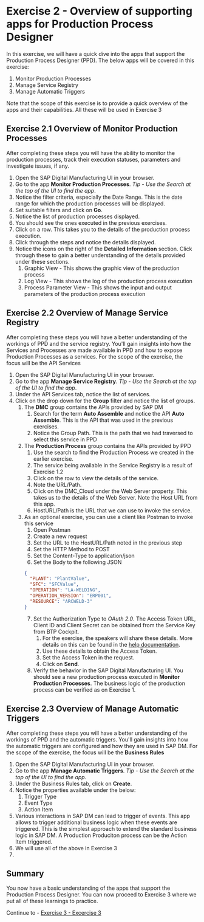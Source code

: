 # Exercise 2 - Overview of supporting apps for Production Process Designer

In this exercise, we will have a quick dive into the apps that support the Production Process Designer (PPD). 
The below apps will be covered in this exercise:
1. Monitor Production Processes
2. Manage Service Registry
3. Manage Automatic Triggers

Note that the scope of this exercise is to provide a quick overview of the apps and their capabilities. 
All these will be used in Exercise 3

## Exercise 2.1 Overview of **Monitor Production Processes**

After completing these steps you will have the ability to monitor the production processes, track their execution statuses, parameters and investigate issues, if any.

1. Open the SAP Digital Manufacturing UI in your browser.
2. Go to the app **Monitor Production Processes**. _Tip - Use the Search at the top of the UI to find the app_.
3. Notice the filter criteria, especially the Date Range. This is the date range for which the production processes will be displayed.
4. Set suitable filters and click on **Go**.
5. Notice the list of production processes displayed.
6. You should see the ones executed in the previous exercises.
7. Click on a row. This takes you to the details of the production process execution.
8. Click through the steps and notice the details displayed.
9. Notice the icons on the right of the **Detailed Information** section. Click through these to gain a better understanding of the details provided under these sections.
   1. Graphic View - This shows the graphic view of the production process
   2. Log View - This shows the log of the production process execution
   3. Process Parameter View - This shows the input and output parameters of the production process execution

## Exercise 2.2 Overview of **Manage Service Registry**

After completing these steps you will have a better understanding of the workings of PPD and the service registry. You'll gain insights into how the Services and Processes are made available in PPD and how to expose Production Processes as a services.
For the scope of the exercise, the focus will be the API Services

1. Open the SAP Digital Manufacturing UI in your browser.
2. Go to the app **Manage Service Registry**. _Tip - Use the Search at the top of the UI to find the app_.
3. Under the API Services tab, notice the list of services.
4. Click on the drop down for the **Group** filter and notice the list of groups.
   1. The **DMC** group contains the APIs provided by SAP DM
      1. Search for the term **Auto Assemble** and notice the API **Auto Assemble**. This is the API that was used in the previous exercises.
      2. Notice the Group Path. This is the path that we had traversed to select this service in PPD
   2. The **Production Process** group contains the APIs provided by PPD
      1. Use the search to find the Production Process we created in the earlier exercise.
      2. The service being available in the Service Registry is a result of Exercise 1.2
      3. Click on the row to view the details of the service.
      4. Note the URL/Path.
      5. Click on the DMC_Cloud under the Web Server property. This takes us to the details of the Web Server. Note the Host URL from this app.
      6. HostURL/Path is the URL that we can use to invoke the service.
   3. As an optional exercise, you can use a client like Postman to invoke this service
      1. Open Postman
      2. Create a new request
      3. Set the URL to the HostURL/Path noted in the previous step
      4. Set the HTTP Method to POST
      5. Set the Content-Type to application/json
      6. Set the Body to the following JSON
      ```json
      {
        "PLANT": "PlantValue",
        "SFC": "SFCValue",
        "OPERATION": "LA-WELDING",
        "OPERATION_VERSIOn": "ERP001",
        "RESOURCE": "ARCWELD-3"
      }
      ```
      7. Set the Authorization Type to *OAuth 2.0*. The Access Token URL, Client ID and Client Secret can be obtained from the Service Key from BTP Cockpit.
         1. For the exercise, the speakers will share these details. More details on this can be found in the [help documentation](https://help.sap.com/docs/sap-digital-manufacturing/operations-guide/prepare-for-api-integration).
         2. Use these details to obtain the Access Token.
         3. Set the Access Token in the request.
         4. Click on **Send**.
      8. Verify the behavior in the SAP Digital Manufacturing UI. You should see a new production process executed in **Monitor Production Processes**. The business logic of the production process can be verified as on Exercise 1.


## Exercise 2.3 Overview of **Manage Automatic Triggers**

After completing these steps you will have a better understanding of the workings of PPD and the automatic triggers. You'll gain insights into how the automatic triggers are configured and how they are used in SAP DM.
For the scope of the exercise, the focus will be the **Business Rules**

1. Open the SAP Digital Manufacturing UI in your browser.
2. Go to the app **Manage Automatic Triggers**. _Tip - Use the Search at the top of the UI to find the app_.
3. Under the Business Rules tab, click on **Create**.
4. Notice the properties available under the below:
   1. Trigger Type
   2. Event Type
   3. Action Item
5. Various interactions in SAP DM can lead to trigger of events. This app allows to trigger additional business logic when these events are triggered. This is the simplest approach to extend the standard business logic in SAP DM. A Production Produciton process can be the Action Item triggered.
6. We will use all of the above in Exercise 3
7. 
## Summary

You now have a basic understanding of the apps that support the Production Process Designer. You can now proceed to Exercise 3 where we put all of these learnings to practice.

Continue to - [Exercise 3 - Excercise 3 ](../ex3/README.md)
